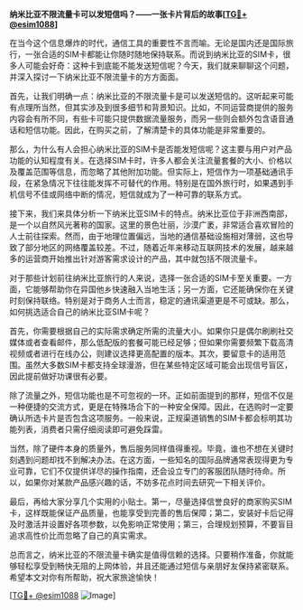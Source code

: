 **纳米比亚不限流量卡可以发短信吗？——一张卡片背后的故事[[TG💪+ @esim1088](https://t.me/s/esim1088)]**

在当今这个信息爆炸的时代，通信工具的重要性不言而喻。无论是国内还是国际旅行，一张合适的SIM卡都能让你随时随地保持联系。而说到纳米比亚的SIM卡，很多人可能会好奇：这种卡到底能不能发送短信呢？今天，我们就来聊聊这个问题，并深入探讨一下纳米比亚不限流量卡的方方面面。

首先，让我们明确一点：纳米比亚的不限流量卡是可以发送短信的。这听起来可能有点理所当然，但其实涉及到很多细节和背景知识。比如，不同运营商提供的服务内容会有所不同，有些卡可能只提供数据流量服务，而另一些则会额外包含语音通话和短信功能。因此，在购买之前，了解清楚卡的具体功能是非常重要的。

那么，为什么有人会担心纳米比亚的SIM卡是否能发短信呢？这主要与用户对产品功能的认知程度有关。在选择SIM卡时，许多人都会关注流量套餐的大小、价格以及覆盖范围等信息，而忽略了其他附加功能。但实际上，短信作为一项基础通讯手段，在紧急情况下往往能发挥不可替代的作用。特别是在国外旅行时，如果遇到手机信号不佳或网络中断的情况，短信就成为了一种可靠的联系方式。

接下来，我们来具体分析一下纳米比亚SIM卡的特点。纳米比亚位于非洲西南部，是一个以自然风光著称的国家。这里的景色壮丽，沙漠广袤，非常适合喜欢冒险的人士前往探索。然而，由于地理位置偏远，当地的通信基础设施相对薄弱，这也导致了部分地区的网络覆盖较差。不过，随着近年来移动互联网技术的发展，越来越多的运营商开始推出针对游客需求设计的产品，其中就包括不限流量卡。

对于那些计划前往纳米比亚旅行的人来说，选择一张合适的SIM卡至关重要。一方面，它能够帮助你在异国他乡快速融入当地生活；另一方面，它还能确保你在关键时刻保持联络。特别是对于商务人士而言，稳定的通讯渠道更是不可或缺。那么，如何挑选适合自己的纳米比亚SIM卡呢？

首先，你需要根据自己的实际需求确定所需的流量大小。如果你只是偶尔刷刷社交媒体或者查看邮件，那么低配版的套餐可能已经足够；但如果你需要频繁下载高清视频或者进行在线办公，则建议选择更高配置的版本。其次，要留意卡的适用范围。虽然大多数SIM卡都支持全球漫游，但在某些特定区域可能会出现信号盲区，因此提前做好功课很有必要。

除了流量之外，短信功能也是不可忽视的一环。正如前面提到的那样，短信不仅是一种便捷的交流方式，更是在特殊场合下的一种安全保障。因此，在选购时一定要确认所选卡片是否包含这项服务。一般来说，正规渠道销售的SIM卡都会标明其功能列表，消费者只需仔细阅读即可避免踩雷。

当然，除了硬件本身的质量外，售后服务同样值得重视。毕竟，谁也不想在关键时刻遇到问题却找不到解决办法。在这方面，一些知名的国际品牌通常表现得更为专业可靠，它们不仅提供详尽的操作指南，还会设立专门的客服团队随时待命。所以，如果你对某款产品感兴趣的话，不妨多花点时间去研究一下相关评价。

最后，再给大家分享几个实用的小贴士。第一，尽量选择信誉良好的商家购买SIM卡，这样既能保证产品质量，也能享受到完善的售后保障；第二，安装好卡后记得及时激活并设置好各项参数，以免影响正常使用；第三，合理规划预算，不要盲目追求高性价比而忽略了自己的真实需求。

总而言之，纳米比亚的不限流量卡确实是值得信赖的选择。只要稍作准备，你就能够轻松享受到畅快无阻的上网体验，并且还能通过短信与亲朋好友保持紧密联系。希望本文对你有所帮助，祝大家旅途愉快！

[[TG💪+ @esim1088](https://t.me/s/esim1088) ![Image](https://i.postimg.cc/4NQfJmqS/Snipaste-2025-05-13-00-14-12.png)]